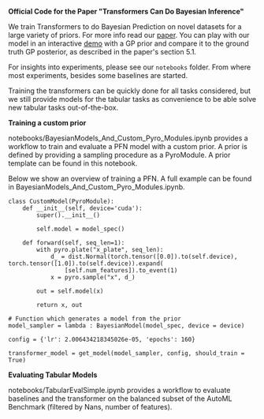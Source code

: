 __Official Code for the Paper "Transformers Can Do Bayesian Inference"__

We train Transformers to do Bayesian Prediction on novel datasets for a large variety of priors. For more info read our [paper](https://arxiv.org/abs/2112.10510).
You can play with our model in an interactive [demo](https://huggingface.co/spaces/samuelinferences/transformers-can-do-bayesian-inference) with a GP prior and compare it to the ground truth GP posterior, as described in the paper's section 5.1.

For insights into experiments, please see our `notebooks` folder. From where most experiments, besides some baselines are started.

Training the transformers can be quickly done for all tasks considered, but we still provide models for the tabular tasks as convenience to be able solve new tabular tasks out-of-the-box.


__Training a custom prior__

notebooks/BayesianModels_And_Custom_Pyro_Modules.ipynb provides a workflow to train and evaluate a PFN model with a custom prior. A prior is defined by providing a sampling procedure as a PyroModule. A prior template can be found in this notebook.

Below we show an overview of training a PFN. A full example can be found in BayesianModels_And_Custom_Pyro_Modules.ipynb.
```
class CustomModel(PyroModule):
    def __init__(self, device='cuda'):
        super().__init__()

        self.model = model_spec()

    def forward(self, seq_len=1):
        with pyro.plate("x_plate", seq_len):
            d_ = dist.Normal(torch.tensor([0.0]).to(self.device), torch.tensor([1.0]).to(self.device)).expand(
                [self.num_features]).to_event(1)
            x = pyro.sample("x", d_)

        out = self.model(x)
        
        return x, out
```

```
# Function which generates a model from the prior
model_sampler = lambda : BayesianModel(model_spec, device = device)
```

```
config = {'lr': 2.006434218345026e-05, 'epochs': 160}

transformer_model = get_model(model_sampler, config, should_train = True)
```

__Evaluating Tabular Models__

notebooks/TabularEvalSimple.ipynb provides a workflow to evaluate baselines and the transformer on the balanced subset of the AutoML Benchmark (filtered by Nans, number of features).
